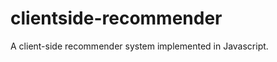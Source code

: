 clientside-recommender
======================

A client-side recommender system implemented in Javascript.